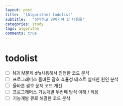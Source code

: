 ```yaml
---
layout: post
title:  "[Algorithm] todolist"
subtitle:   "정리하고 넘어가야 할 내용들"
categories: study
tags: algorithm
comments: true
---
```


# todolist
 
- [ ] N과 M문제 dfs사용해서 진행한 코드 분석
- [ ] 프로그래머스 올바른 괄호 효율성 테스트 실패한 원인 분석
- [ ] 올바른 괄호 문제 코드 개선
- [ ] 프로그래머스 기능개발 두번째 방식 이해 / 적용
- [ ] 기능개발 큐로 해결한 코드 분석